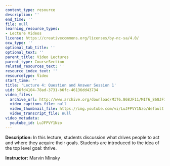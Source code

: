 ```yaml
---
content_type: resource
description: ''
end_time: ''
file: null
learning_resource_types:
- Lecture Videos
license: https://creativecommons.org/licenses/by-nc-sa/4.0/
ocw_type: ''
optional_tab_title: ''
optional_text: ''
parent_title: Video Lectures
parent_type: CourseSection
related_resources_text: ''
resource_index_text: ''
resourcetype: Video
start_time: ''
title: 'Lecture 4: Question and Answer Session 1'
uid: 56fd4104-78ad-3731-b6fc-46136dd43734
video_files:
  archive_url: http://www.archive.org/download/MIT6.868JF11/MIT6_868JF11_lec04_300k.mp4
  video_captions_file: null
  video_thumbnail_file: https://img.youtube.com/vi/LuJFPVY1Nzo/default.jpg
  video_transcript_file: null
video_metadata:
  youtube_id: LuJFPVY1Nzo
---
```


**Description:** In this lecture, students discussion what drives people to act and where they acquire their goals. Students are introduced to the idea of the top level goal: thrive.

**Instructor:** Marvin Minsky

